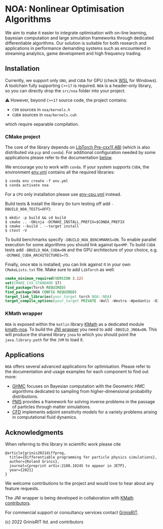 # NOA: Nonlinear Optimisation Algorithms

We aim to make it easier to integrate optimisation with on-line learning, bayesian computation and 
large simulation frameworks through dedicated differentiable algorithms. 
Our solution is suitable for both research 
and applications in performance demanding systems 
such as encountered in streaming analytics, game development 
and high frequency trading.

## Installation 

Currently, we support only `GNU`, and `CUDA` for GPU 
(check [WSL](https://docs.nvidia.com/cuda/wsl-user-guide/index.html) for Windows).
A toolchain fully supporting `C++17` is required.
`NOA` is a header-only library, so you can directly 
drop the `src/noa` folder into your project.

:warning: However, beyond `C++17` source code, the project contains:
* `C99` sources in `noa/kernels.h` 
* `CUDA` sources in `noa/kernels.cuh`

which require separable compilation.

### CMake project
The core of the library depends on 
[LibTorch Pre-cxx11 ABI](https://pytorch.org/get-started/locally) 
(which is also distributed via `pip` and `conda`).
For additional configuration needed by some applications
please refer to the documentation [below](#applications).

We encourage you to work with `conda`. 
If your system supports `CUDA`, the environment [env.yml](env.yml) 
contains all the required libraries:
```
$ conda env create -f env.yml
$ conda activate noa
```
For a `CPU` only installation please use [env-cpu.yml](env-cpu.yml) instead.

Build tests & install the library 
(to turn testing off add `-DBUILD_NOA_TESTS=OFF`):
```
$ mkdir -p build && cd build
$ cmake .. -GNinja -DCMAKE_INSTALL_PREFIX=$CONDA_PREFIX
$ cmake --build . --target install
$ ctest -V
```
To build benchmarks specify `-DBUILD_NOA_BENCHMARKS=ON`. 
To enable parallel execution for some algorithms you should link against `OpenMP`.
To build `CUDA` tests add `-DBUILD_NOA_CUDA=ON` 
and the  GPU architecture of your choice,
e.g. `-DCMAKE_CUDA_ARCHITECTURES=75`.

Finally, once `NOA` is installed, 
you can link against it in your own `CMakeLists.txt` file.
Make sure to add `LibTorch` as well:
```cmake
cmake_minimum_required(VERSION 3.12)
set(CMAKE_CXX_STANDARD 17)
find_package(Torch REQUIRED)
find_package(NOA CONFIG REQUIRED)
target_link_libraries(your_target torch NOA::NOA)
target_compile_options(your_target PRIVATE -Wall -Wextra -Wpedantic -O3)
```

### KMath wrapper
`NOA` is exposed within the `kotlin` library
[KMath](https://github.com/mipt-npm/kmath) as a dedicated module
[kmath-noa](https://github.com/mipt-npm/kmath/tree/feature/noa/kmath-noa).
To build the [JNI wrapper](jnoa) you need to add `-DBUILD_JNOA=ON`. 
This will produce the shared library `jnoa` to which
you should point the `java.library.path` for the `JVM` to load it.

## Applications

`NOA` offers several advanced applications for optimisation. 
Please refer to the documentation and usage examples 
for each component to find out more:
* [GHMC](docs/ghmc) focuses on Bayesian computation 
with the Geometric HMC algorithms dedicated to sampling 
from higher-dimensional probability distributions. 
* [PMS](docs/pms) provides a framework for solving inverse problems
in the passage of particles through matter simulations. 
* [CFD](docs/cfd) implements adjoint sensitivity models for a variety 
problems arising in computational fluid dynamics.

## Acknowledgments

When referring to this library in scientific work please cite

```
@article{grinis2021diffprog,
  title={Differentiable programming for particle physics simulations},
  author={Roland Grinis},
  journal={preprint arXiv:2108.10245 to appear in JETP},
  year={2021}
}
```

We welcome contributions to the project 
and would love to hear about any feature requests.

The JNI wrapper is being developed in collaboration with 
[KMath contributors](https://github.com/mipt-npm/kmath/graphs/contributors).

For commercial support or consultancy services 
contact [GrinisRIT](https://www.grinisrit.com).

(c) 2022 GrinisRIT ltd. and contributors
